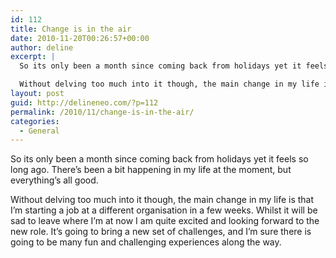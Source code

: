 ```yaml
---
id: 112
title: Change is in the air
date: 2010-11-20T00:26:57+00:00
author: deline
excerpt: |
  So its only been a month since coming back from holidays yet it feels so long ago. There's been a bit happening in my life at the moment, but everything's all good.

  Without delving too much into it though, the main change in my life is that I'm starting a job at a different organisation in a few weeks. Whilst it will be sad to leave where I'm at now I am quite excited and looking forward to the new role. It's going to bring a new set of challenges, and I'm sure there is going to be many fun and challenging experiences along the way.
layout: post
guid: http://delineneo.com/?p=112
permalink: /2010/11/change-is-in-the-air/
categories:
  - General
---
```

So its only been a month since coming back from holidays yet it feels so long ago. There&#8217;s been a bit happening in my life at the moment, but everything&#8217;s all good.

Without delving too much into it though, the main change in my life is that I&#8217;m starting a job at a different organisation in a few weeks. Whilst it will be sad to leave where I&#8217;m at now I am quite excited and looking forward to the new role. It&#8217;s going to bring a new set of challenges, and I&#8217;m sure there is going to be many fun and challenging experiences along the way.
